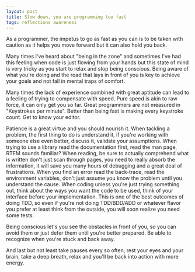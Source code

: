 ```yaml
---
layout: post
title: Slow down, you are programming too fast
tags: reflections awareness
---
```


As a programmer, the impetus to go as fast as you can is to be taken with caution as it helps you move forward but it can also hold you back.<!-- -**-END-**- -->

Many times I've heard about "being in the zone" and sometimes I've had this feeling when code is just flowing from your hands but this state of mind is very tricky as you start to relax and stop being conscious. Being aware of what you're doing and the road that lays in front of you is key to achieve your goals and not fall in mental traps of comfort.

Many times the lack of experience combined with great aptitude can lead to a feeling of trying to compensate with speed. Pure speed is akin to raw force, it can only get you so far. Great programmers are not measured in "Keystrokes per minute". Better than being fast is making every keystroke count. Get to know your editor.

Patience is a great virtue and you should nourish it. When tackling a problem, the first thing to do is understand it, if you're working with someone else even better, discuss it, validate your assumptions. When trying to use a library read the documentation first, read the man page, RTFM sounds familiar? When reading, be sure to actually comprehend what is written don't just scan through pages, you need to really absorb the information, it will save you many hours of debugging and a great deal of frustrations. When you find an error read the back-trace, read the environment variables, don't just assume you know the problem until you understand the cause. When coding unless you're just trying something out, think about the ways you want the code to be used, think of your interface before your implementation. This is one of the best outcomes of doing TDD, so even if you're not doing TDD/BDD/ADD or whatever flavor you prefer at least think from the outside, you will soon realize you need some tests.

Being conscious let's you see the obstacles in front of you, so you can avoid them or just defer them until you're better prepared. Be able to recognize when you're stuck and back away.

And last but not least take pauses every so often, rest your eyes and your brain, take a deep breath, relax and you'll be back into action with more energy.
